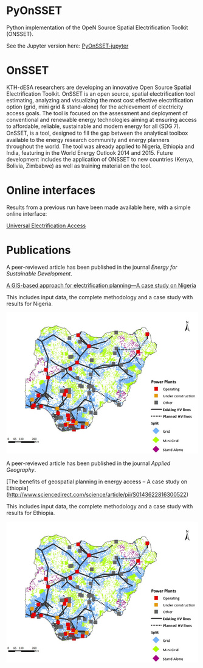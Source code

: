 # PyOnSSET
Python implementation of the OpeN Source Spatial Electrification Toolkit (ONSSET).

See the Jupyter version here: [PyOnSSET-jupyter](https://github.com/KTH-dESA/PyOnSSET-jupyter)

# OnSSET

KTH-dESA researchers are developing an innovative Open Source Spatial Electrification Toolkit. OnSSET is an open source, spatial electrification tool estimating, analyzing and visualizing the most cost effective electrification option (grid, mini grid & stand-alone) for the achievement of electricity access goals. The tool is focused on the assessment and deployment of conventional and renewable energy technologies aiming at ensuring access to affordable, reliable, sustainable and modern energy for all (SDG 7). OnSSET, is a tool, designed to ﬁll the gap between the analytical toolbox available to the energy research community and energy planners throughout the world. The tool was already applied to Nigeria, Ethiopia and India, featuring in the World Energy Outlook 2014 and 2015. Future development includes the application of ONSSET to new countries (Kenya, Bolivia, Zimbabwe) as well as training material on the tool.

# Online interfaces

Results from a previous run have been made available here, with a simple online interface:

[Universal Electrification Access](https://un-desa-modelling.github.io/electrification-paths-visualisation/)


# Publications

A peer-reviewed article has been published in the journal *Energy for Sustainable Development*.

[A GIS-based approach for electrification planning—A case study on Nigeria](http://www.sciencedirect.com/science/article/pii/S0973082615000952)

This includes input data, the complete methodology and a case study with results for Nigeria.

![Optimal electrification mix in Nigeria](/resources/nigeria_electrification_map.png "Optimal electrification mix in Nigeria")


A peer-reviewed article has been published in the journal *Applied Geography*.

[The benefits of geospatial planning in energy access – A case study on Ethiopia]
(http://www.sciencedirect.com/science/article/pii/S0143622816300522)

This includes input data, the complete methodology and a case study with results for Ethiopia.

![Optimal electrification mix and spatial levelized cost of electricity in Ethiopia](/resources/nigeria_electrification_map.png "Optimal electrification mix in Nigeria")
